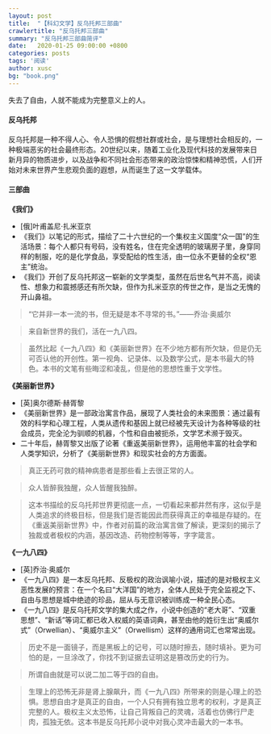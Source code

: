 ```yaml
---
layout: post
title:  "【科幻文学】反乌托邦三部曲"
crawlertitle: "反乌托邦三部曲"
summary: "反乌托邦三部曲简评"
date:   2020-01-25 09:00:00 +0800
categories: posts
tags: '阅读'
author: xusc
bg: "book.png"
---
```


失去了自由，人就不能成为完整意义上的人。

#### 反乌托邦
反乌托邦是一种不得人心、令人恐惧的假想社群或社会，是与理想社会相反的，一种极端恶劣的社会最终形态。20世纪以来，随着工业化及现代科技的发展带来日新月异的物质进步，以及战争和不同社会形态带来的政治惊悚和精神恐慌，人们开始对未来世界产生悲观负面的遐想，从而诞生了这一文学载体。

#### 三部曲

**《我们》**
- \[俄\]叶甫盖尼·扎米亚京
- 《我们》以笔记的形式，描绘了二十六世纪的一个集权主义国度“众一国”的生活场景：每个人都只有号码，没有姓名，住在完全透明的玻璃房子里，身穿同样的制服，吃的是化学食品，享受配给的性生活，由一位永不更替的全权“恩主”统治。
- 《我们》开创了反乌托邦这一崭新的文学类型，虽然在后世名气并不高，阅读性、想象力和震撼感还有所欠缺，但作为扎米亚京的传世之作，是当之无愧的开山鼻祖。

> “它并非一本一流的书，但无疑是本不寻常的书。”——乔治·奥威尔

> 来自新世界的我们，活在一九八四。

> 虽然比起《一九八四》和《美丽新世界》在不少地方都有所欠缺，但是仍无可否认他的开创性。第一视角、记录体、以及数学公式，是本书最大的特色。本书的文笔有些晦涩和凌乱，但是他的思想性重于文学性。

**《美丽新世界》**
- \[英\]奥尔德斯·赫胥黎
- 《美丽新世界》是一部政治寓言作品，展现了人类社会的未来图景：通过最有效的科学和心理工程，人类从遗传和基因上就已经被先天设计为各种等级的社会成员，完全沦为驯顺的机器，个性和自由被扼杀，文学艺术濒于毁灭。
- 二十年后，赫胥黎又出版了论著《重返美丽新世界》，运用他丰富的社会学和人类学知识，分析了《美丽新世界》和现实社会的方方面面。

> 真正无药可救的精神病患者是那些看上去很正常的人。

> 众人皆醉我独醒，众人皆醒我独醉。

> 这本书描绘的反乌托邦世界更彻底一点，一切看起来都井然有序，这似乎是人类追求的终极目标，但是我们是否能因此而获得真正的幸福是存疑的。在《重返美丽新世界》中，作者对前篇的政治寓言做了解读，更深刻的揭示了独裁或者极权的内涵，基因改造、药物控制等等，字字箴言。


**《一九八四》**
- \[英\]乔治·奥威尔
- 《一九八四》是一本反乌托邦、反极权的政治讽喻小说，描述的是对极权主义恶性发展的预言：在一个名曰“大洋国”的地方，全体人民处于完全监视之下、自由与思想是城中绝迹的珍品，屈从与无意识被训练成一种全民心态。
- 《一九八四》是反乌托邦文学的集大成之作，小说中创造的“老大哥”、“双重思想”、“新话”等词汇都已收入权威的英语词典，甚至由他的姓衍生出“奥威尔式”（Orwellian）、“奥威尔主义”（Orwellism）这样的通用词汇也常常出现。

> 历史不是一面镜子，而是黑板上的记号，可以随时擦去，随时填补。更为可怕的是，一旦涂改了，你找不到证据去证明这是篡改历史的行为。

> 所谓自由就是可以说二加二等于四的自由。

> 生理上的恐怖无非是肾上腺飙升，而《一九八四》所带来的则是心理上的恐惧。思想自由才是真正的自由，一个人只有拥有独立思考的权利，才是真正完整的人。极权主义太恐怖，让自己背叛自己的灵魂，活着也仿佛行尸走肉，孤独无依。这本书是反乌托邦小说中对我心灵冲击最大的一本书。
